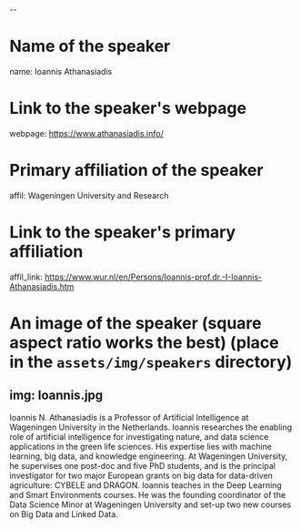 --
# Name of the speaker
name: Ioannis Athanasiadis

# Link to the speaker's webpage
webpage: https://www.athanasiadis.info/

# Primary affiliation of the speaker
affil: Wageningen University and Research
# Link to the speaker's primary affiliation
affil_link: https://www.wur.nl/en/Persons/Ioannis-prof.dr.-I-Ioannis-Athanasiadis.htm

# An image of the speaker (square aspect ratio works the best) (place in the `assets/img/speakers` directory)
img: Ioannis.jpg
---
<!-- Whatever you write below will show up as the speaker's bio -->
Ioannis N. Athanasiadis is a Professor of Artificial Intelligence at Wageningen University in the Netherlands. Ioannis researches the enabling role of artificial intelligence for investigating nature, and data science applications in the green life sciences. His expertise lies with machine learning, big data, and knowledge engineering. At Wageningen University, he supervises one post-doc and five PhD students, and is the principal investigator for two major European grants on big data for data-driven agriculture: CYBELE and DRAGON. Ioannis teaches in the Deep Learning and Smart Environments courses. He was the founding coordinator of the Data Science Minor at Wageningen University and set-up two new courses on Big Data and Linked Data.
